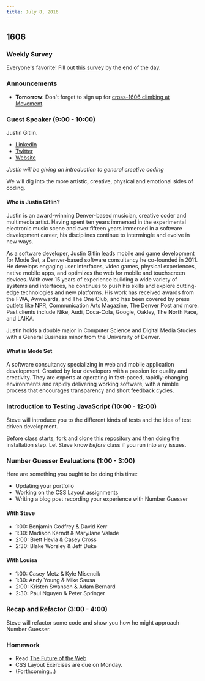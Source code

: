 ```yaml
---
title: July 8, 2016
---
```


## 1606

### Weekly Survey

Everyone's favorite! Fill out [this survey](http://goo.gl/forms/UyuiO2to9qJs4cXY2) by the end of the day.

### Announcements

- **Tomorrow**: Don't forget to sign up for [cross-1606 climbing at Movement](https://docs.google.com/forms/d/1s6BnsElFheMCw25Qj15O9CRVCQYbBrI5W2L48OqJNAc/viewform?c=0&w=1).

### Guest Speaker (9:00 - 10:00)

Justin Gitlin.

- [LinkedIn](https://www.linkedin.com/in/justin-gitlin-5a224)
- [Twitter](https://twitter.com/cacheflowe?lang=en)
- [Website](http://cacheflowe.com/)

​*Justin will be giving an introduction to general creative coding*​

We will dig into the more artistic, creative, physical and emotional sides of coding.

#### Who is Justin Gitlin?

Justin is an award-winning Denver-based musician, creative coder and multimedia artist. Having spent ten years immersed in the experimental electronic music scene and over fifteen years immersed in a software development career, his disciplines continue to intermingle and evolve in new ways.

As a software developer, Justin Gitlin leads mobile and game development for Mode Set, a Denver-based software consultancy he co-founded in 2011. He develops engaging user interfaces, video games, physical experiences, native mobile apps, and optimizes the web for mobile and touchscreen devices. With over 15 years of experience building a wide variety of systems and interfaces, he continues to push his skills and explore cutting-edge technologies and new platforms. His work has received awards from the FWA, Awwwards, and The One Club, and has been covered by press outlets like NPR, Communication Arts Magazine, The Denver Post and more. Past clients include Nike, Audi, Coca-Cola, Google, Oakley, The North Face, and LAIKA.

Justin holds a double major in Computer Science and Digital Media Studies with a General Business minor from the University of Denver.

#### What is Mode Set

A software consultancy specializing in web and mobile application development. Created by four developers with a passion for quality and creativity. They are experts at operating in fast-paced, rapidly-changing environments and rapidly delivering working software, with a nimble process that encourages transparency and short feedback cycles.

### Introduction to Testing JavaScript (10:00 - 12:00)

Steve will introduce you to the different kinds of tests and the idea of test driven development.

Before class starts, fork and clone [this repository][ts] and then doing the installation step. Let Steve know _before_ class if you run into any issues.

[ts]: https://github.com/turingschool-examples/testing-javascript

### Number Guesser Evaluations (1:00 - 3:00)

Here are something you ought to be doing this time:

- Updating your portfolio
- Working on the CSS Layout assignments
- Writing a blog post recording your experience with Number Guesser

#### With Steve

* 1:00: Benjamin Godfrey & David Kerr
* 1:30: Madison Kerndt & MaryJane Valade
* 2:00: Brett Hevia & Casey Cross
* 2:30: Blake Worsley & Jeff Duke

#### With Louisa

* 1:00: Casey Metz & Kyle Misencik
* 1:30: Andy Young & Mike Sausa
* 2:00: Kristen Swanson & Adam Bernard
* 2:30: Paul Nguyen & Peter Springer

### Recap and Refactor (3:00 - 4:00)

Steve will refactor some code and show you how he might approach Number Guesser.

### Homework

- Read [The Future of the Web](http://alistapart.com/article/the-future-of-the-web)
- CSS Layout Exercises are due on Monday.
- (Forthcoming…)
